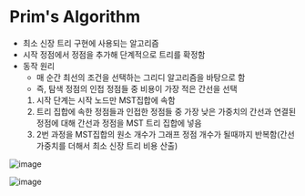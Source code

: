 # Prim's Algorithm
- 최소 신장 트리 구현에 사용되는 알고리즘
- 시작 정점에서 정점을 추가해 단계적으로 트리를 확정함
- 동작 원리
  - 매 순간 최선의 조건을 선택하는 그리디 알고리즘을 바탕으로 함
  - 즉, 탐색 정점의 인접 정점들 중 비용이 가장 적은 간선을 선택
   1. 시작 단계는 시작 노드만 MST집합에 속함
   2. 트리 집합에 속한 정점들과 인접한 정점들 중 가장 낮은 가중치의 간선과 연결된 정점에 대해 간선과 정점을 MST 트리 집합에 넣음
   3. 2번 과정을 MST집합의 원소 개수가 그래프 정점 개수가 될때까지 반복함(간선 가중치를 더해서 최소 신장 트리 비용 산출)

![image](https://github.com/jiyeonnnny/AlgorithmStudy/assets/139419091/6645a154-920f-4f85-a400-22a9bbcc7a1d)

![image](https://github.com/jiyeonnnny/AlgorithmStudy/assets/139419091/6645a154-920f-4f85-a400-22a9bbcc7a1d)

```py

```

